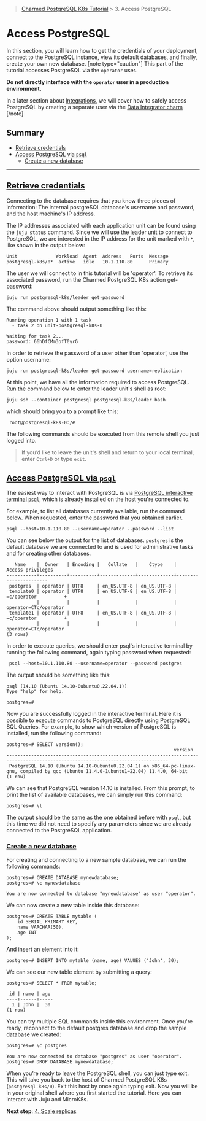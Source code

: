 > [Charmed PostgreSQL K8s Tutorial](/t/9296) > 3. Access PostgreSQL

# Access PostgreSQL

In this section, you will learn how to get the credentials of your deployment, connect to the PostgreSQL instance, view its default databases, and finally, create your own new database. 
[note type="caution"]
This part of the tutorial accesses PostgreSQL via the `operator` user. 

**Do not directly interface with the `operator` user in a production environment.**

In a later section about [Integrations,](https://charmhub.io/postgresql-k8s/docs/t-integrations) we will cover how to safely access PostgreSQL by creating a separate user via the [Data Integrator charm](https://charmhub.io/data-integrator)
[/note]


## Summary

- [Retrieve credentials](#heading--retrieve-credentials)
- [Access PostgreSQL via `psql`](#heading--psql)
  - [ Create a new database](#heading--new-database)

---
<a href="#heading--retrieve-credentials"><h2 id="heading--retrieve-credentials"> Retrieve credentials </h2></a>

Connecting to the database requires that you know three pieces of information: The internal postgreSQL database's username and password, and the host machine's IP address. 

The IP addresses associated with each application unit can be found using the `juju status` command. Since we will use the leader unit to connect to PostgreSQL, we are interested in the IP address for the unit marked with `*`, like shown in the output below:
```shell
Unit           	  Workload  Agent  Address   Ports  Message
postgresql-k8s/0*  active	idle   10.1.110.80     	Primary
```

The user we will connect to in this tutorial will be 'operator'. To retrieve its associated password, run the Charmed PostgreSQL K8s action get-password:
```shell
juju run postgresql-k8s/leader get-password
```
The command above should output something like this:
```shell
Running operation 1 with 1 task
  - task 2 on unit-postgresql-k8s-0

Waiting for task 2...
password: 66hDfCMm3ofT0yrG
```
In order to retrieve the password of a user other than 'operator', use the option username:
```shell
juju run postgresql-k8s/leader get-password username=replication
```

At this point, we have all the information required to access PostgreSQL. Run the command below to enter the leader unit's shell as root:

```shell
juju ssh --container postgresql postgresql-k8s/leader bash
```
which should bring you to a prompt like this: 

```shell
 root@postgresql-k8s-0:/#
```
The following commands should be executed from this remote shell you just logged into. 

>If you’d like to leave the unit's shell and return to your local terminal, enter `Ctrl+D` or type `exit`.

<a href="#heading--psql"><h2 id="heading--psql"> Access PostgreSQL via <code>psql</code> </h2></a>

The easiest way to interact with PostgreSQL is via [PostgreSQL interactive terminal `psql`](https://www.postgresql.org/docs/14/app-psql.html), which is already installed on the host you're connected to.

For example, to list all databases currently available, run the command below. When requested, enter the password that you obtained earlier.
```shell
psql --host=10.1.110.80 --username=operator --password --list
```

You can see below the output for the list of databases. `postgres` is the default database we are connected to and is used for administrative tasks and for creating other databases.  
```shell
   Name    |  Owner   | Encoding |   Collate   |    Ctype    |   Access privileges
-----------+----------+----------+-------------+-------------+-----------------------
 postgres  | operator | UTF8     | en_US.UTF-8 | en_US.UTF-8 |
 template0 | operator | UTF8     | en_US.UTF-8 | en_US.UTF-8 | =c/operator          +
           |          |          |             |             | operator=CTc/operator
 template1 | operator | UTF8     | en_US.UTF-8 | en_US.UTF-8 | =c/operator          +
           |          |          |             |             | operator=CTc/operator
(3 rows)
```

In order to execute queries, we should enter psql's interactive terminal by running the following command, again typing password when requested:
```shell
 psql --host=10.1.110.80 --username=operator --password postgres
```

The output should be something like this:

```shell
psql (14.10 (Ubuntu 14.10-0ubuntu0.22.04.1))
Type "help" for help.

postgres=# 
```
Now you are successfully logged in the interactive terminal. Here it is possible to execute commands to PostgreSQL directly using PostgreSQL SQL Queries. For example, to show which version of PostgreSQL is installed, run the following command:

```shell
postgres=# SELECT version();
                                                             version
---------------------------------------------------------------------------------------------------------------------------------
 PostgreSQL 14.10 (Ubuntu 14.10-0ubuntu0.22.04.1) on x86_64-pc-linux-gnu, compiled by gcc (Ubuntu 11.4.0-1ubuntu1~22.04) 11.4.0, 64-bit
(1 row)
```

We can see that PostgreSQL version 14.10 is installed. From this prompt, to print the list of available databases, we can simply run this command:

```shell
postgres=# \l
```

The output should be the same as the one obtained before with `psql`, but this time we did not need to specify any parameters since we are already connected to the PostgreSQL application.

<a href="#heading--new-database"><h3 id="heading--new-database"> Create a new database </h3></a>
For creating and connecting to a new sample database, we can run the following commands:
```shell
postgres=# CREATE DATABASE mynewdatabase;
postgres=# \c mynewdatabase

You are now connected to database "mynewdatabase" as user "operator".
```

We can now create a new table inside this database:

```shell
postgres=# CREATE TABLE mytable (
	id SERIAL PRIMARY KEY,
	name VARCHAR(50),
	age INT
);
```

And insert an element into it:

```shell
postgres=# INSERT INTO mytable (name, age) VALUES ('John', 30);
```

We can see our new table element by submitting a query:

```shell
postgres=# SELECT * FROM mytable;

 id | name | age
----+------+-----
  1 | John |  30
(1 row)
```

You can try multiple SQL commands inside this environment. Once you're ready, reconnect to the default postgres database and drop the sample database we created:

```shell
postgres=# \c postgres

You are now connected to database "postgres" as user "operator".
postgres=# DROP DATABASE mynewdatabase;
```

When you’re ready to leave the PostgreSQL shell, you can just type exit. This will take you back to the host of Charmed PostgreSQL K8s (`postgresql-k8s/0`). Exit this host by once again typing exit. Now you will be in your original shell where you first started the tutorial. Here you can interact with Juju and MicroK8s.

**Next step**: [4. Scale replicas](/t/9299)